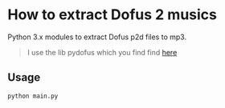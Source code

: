 How to extract Dofus 2 musics
===========

Python 3.x modules to extract Dofus p2d files to mp3.

> I use the lib pydofus which you find find [here](https://github.com/lMagickl/Dofus-Tools-SWL-D2P)

Usage
-----

`python main.py`
